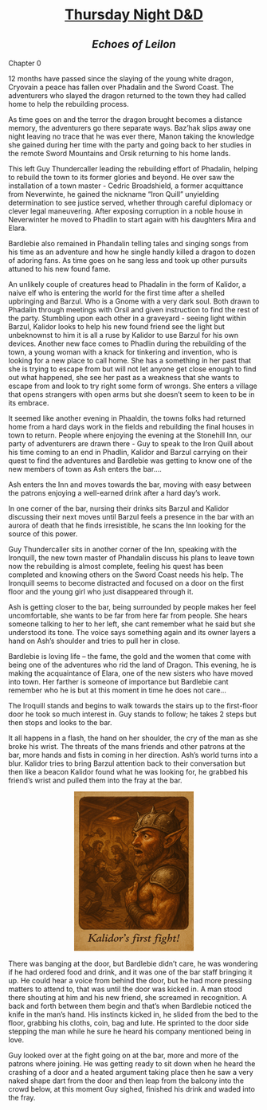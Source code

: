 <h1 style="text-align: center;"><span style="text-decoration: underline;"><strong>Thursday Night D&amp;D</strong></span></h1>
<h2 style="text-align: center;"><em>Echoes of Leilon</em></h2>

Chapter 0

12 months have passed since the slaying of the young white dragon, Cryovain a peace has fallen over Phadalin and the Sword Coast. The adventurers who slayed the dragon returned to the town they had called home to help the rebuilding process.
 
As time goes on and the terror the dragon brought becomes a distance memory, the adventurers go there separate ways. Baz’hak slips away one night leaving no trace that he was ever there, Manon taking the knowledge she gained during her time with the party and going back to her studies in the remote Sword Mountains and Orsik returning to his home lands. 
 
This left Guy Thundercaller leading the rebuilding effort of Phadalin, helping to rebuild the town to its former glories and beyond. He over saw the installation of a town master - Cedric  Broadshield, a former acquittance from Neverwinte, he gained the nickname “Iron Quill” unyielding determination to see justice served, whether through careful diplomacy or clever legal maneuvering. After exposing corruption in a noble house in Neverwinter he moved to Phadlin to start again with his daughters Mira and Elara.
 
Bardlebie also remained in Phandalin telling tales and singing songs from his time as an adventure and how he single handly killed a dragon to dozen of adoring fans. As time goes on he sang less and took up other pursuits attuned to his new found fame.
 
An unlikely couple of creatures head to Phadalin in the form of Kalidor, a naive elf who is entering the world for the first time after a shelled upbringing and Barzul. Who is a Gnome with a very dark soul. Both drawn to Phadalin through meetings with Orsil and given instruction to find the rest of the party. Stumbling upon each other in a graveyard - seeing light within Barzul, Kalidor looks to help his new found friend see the light but unbeknownst to him it is all a ruse by Kalidor to use Barzul for his own devices.
Another new face comes to Phadlin during the rebuilding of the town, a young woman with a knack for tinkering and invention, who is looking for a new place to call home. She has a something in her past that she is trying to escape from but will not let anyone get close enough to find out what happened, she see her past as a weakness that she wants to escape from and look to try right some form of wrongs. She enters a village that opens strangers with open arms but she doesn’t seem to keen to be in its embrace.
 
It seemed like another evening in Phaaldin, the towns folks had returned home from a hard days work in the fields and rebuilding the final houses in town to return. People where enjoying the evening at the Stonehill Inn, our party of adventurers are drawn there - Guy to speak to the Iron Quill about his time coming to an end in Phadlin, Kalidor and Barzul carrying on their quest to find the adventures and Bardlebie was getting to know one of the new members of town as Ash enters the bar....

Ash enters the Inn and moves towards the bar, moving with easy between the patrons enjoying a well-earned drink after a hard day’s work.

In one corner of the bar, nursing their drinks sits Barzul and Kalidor discussing their next moves until Barzul feels a presence in the bar with an aurora of death that he finds irresistible, he scans the Inn looking for the source of this power.

Guy Thundercaller sits in another corner of the Inn, speaking with the Ironquill, the new town master of Phandalin discuss his plans to leave town now the rebuilding is almost complete, feeling his quest has been completed and knowing others on the Sword Coast needs his help. The Ironquill seems to become distracted and focused on a door on the first floor and the young girl who just disappeared through it.

Ash is getting closer to the bar, being surrounded by people makes her feel uncomfortable, she wants to be far from here far from people. She hears someone talking to her to her left, she cant remember what he said but she understood its tone. The voice says something again and its owner layers a hand on Ash’s shoulder and tries to pull her in close.

Bardlebie is loving life – the fame, the gold and the women that come with being one of the adventures who rid the land of Dragon. This evening, he is making the acquaintance of Elara, one of the new sisters who have moved into town. Her farther is someone of importance but Bardlebie cant remember who he is but at this moment in time he does not care…

The Iroquill stands and begins to walk towards the stairs up to the first-floor door he took so much interest in. Guy stands to follow; he takes 2 steps but then stops and looks to the bar.

It all happens in a flash, the hand on her shoulder, the cry of the man as she broke his wrist. The threats of the mans friends and other patrons at the bar, more hands and fists in coming in her direction. Ash’s world turns into a blur. 
Kalidor tries to bring Barzul attention back to their conversation but then like a beacon Kalidor found what he was looking for, he grabbed his friend’s wrist and pulled them into the fray at the bar.

<p align="center">
<img src="https://raw.githubusercontent.com/mattyhakin/ThursDnD/refs/heads/main/docs/assets/f8bb2401ee2bb7d7fa6f61c77b2bd1361deef0c3f25a26039e07575008764243.png" width="240" height="320">
</p>


There was banging at the door, but Bardlebie didn’t care, he was wondering if he had ordered food and drink, and it was one of the bar staff bringing it up. He could hear a voice from behind the door, but he had more pressing matters to attend to, that was until the door was kicked in. A man stood there shouting at him and his new friend, she screamed in recognition. A back and forth between them begin and that’s when Bardlebie noticed the knife in the man’s hand. His instincts kicked in, he slided from the bed to the floor, grabbing his cloths, coin, bag and lute. He sprinted to the door side stepping the man while he sure he heard his company mentioned being in love.

Guy looked over at the fight going on at the bar, more and more of the patrons where joining. He was getting ready to sit down when he heard the crashing of a door and a heated argument taking place then he saw a very naked shape dart from the door and then leap from the balcony into the crowd below, at this moment Guy sighed, finished his drink and waded into the fray.



